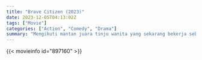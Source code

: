 ```yaml
---
title: "Brave Citizen (2023)"
date: 2023-12-05T04:13:02Z
tags: ["Movie"]
categories: ["Action", "Comedy", "Drama"]
summary: "Mengikuti mantan juara tinju wanita yang sekarang bekerja sebagai guru pengganti sekolah menengah dan bagaimana setelah menyaksikan kekerasan yang tidak dapat ditoleransi, dia memutuskan untuk mengambil keadilan dengan tangannya sendiri."
---
```


<mux-player stream-type="on-demand"
src="https://kp3d-my.sharepoint.com/personal/ryoo_kp3d_onmicrosoft_com/_layouts/15/download.aspx?share=ETDUX0zKzcNAkFK6hklGhrMBtyV-oiMM1zR1fKc3_buY_A" prefer-playback="mse" controls>

</mux-player>


{{< movieinfo id="897160" >}}

<script src="https://cdn.jsdelivr.net/npm/@mux/mux-player"></script>

 <script type="application/ld+json ">
{
"@context": "https://schema.org/",
"@type": "VideoObject",
"name": "Brave Citizen (2023)",
"contentUrl": "https://stream.mux.com/hd8LXcs5ekirvAj7z9zelv8Ysn2w3S3DbZukEv95o2U.m3u8",
"thumbnailUrl": "https://www.themoviedb.org/t/p/original/geDwlieFUPwD6K7S1ImR47rZohG.jpg?width=314&fit_mode=preserve&time=25",
"uploadDate": "2023-12-05T04:13:02Z",
}

</script>
